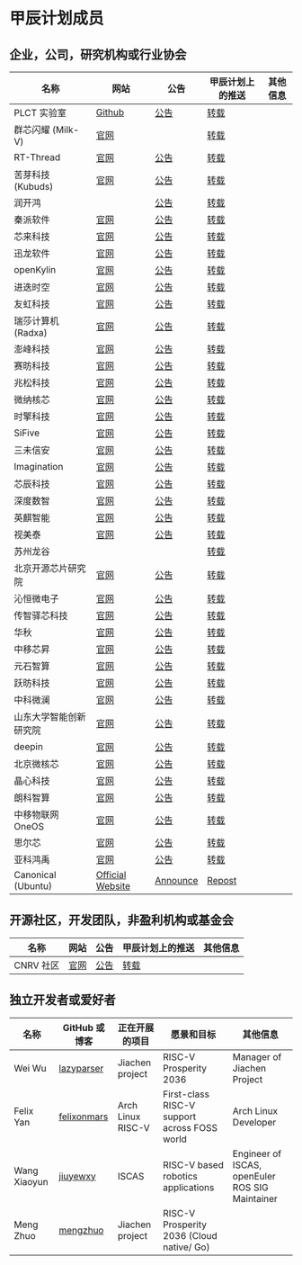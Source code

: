 # 甲辰计划成员

## 企业，公司，研究机构或行业协会

|          名称 |     网站        |   公告            | 甲辰计划上的推送 |        其他信息   |
| ------------- | --------------- | ----------------- | ---------------- | ----------------- |
| PLCT 实验室 | [Github](https://github.com/plctlab) | [公告](https://mp.weixin.qq.com/s/msP5f3VAgjAmuzc9TCE1Yg) | [转载](https://mp.weixin.qq.com/s/2MKFuHrTn22npnPqTk4oOg) | |
| 群芯闪耀 (Milk-V) | [官网](https://milkv.io/) |  | [转载](https://mp.weixin.qq.com/s/ARJa94xg7rVdmx4cUjB1vA) | |
| RT-Thread | [官网](https://www.rt-thread.org) | [公告](https://mp.weixin.qq.com/s/MwmBHf8Yb6Rmk6o7Ndie6w) | [转载](https://mp.weixin.qq.com/s/qWuH8TcCLFnRfHBdJO6xrg) | |
| 苦芽科技 (Kubuds) | [官网](https://kubuds.io) | [公告](https://mp.weixin.qq.com/s/MR_OUHR4rcztoDt9_k9YBw) | [转载](https://mp.weixin.qq.com/s/kW1NKYvWQSxxccRIk_S68g) | |
| 润开鸿 |  | [公告](https://mp.weixin.qq.com/s/YZq1C_1DnPVKzN1bqH_tpA) | [转载](https://mp.weixin.qq.com/s/nfGMsxH4ASI44lC0kbW9hw) | |
| 秦派软件 | [官网](https://atomdb.com/about/index.html) | [公告](https://mp.weixin.qq.com/s/eKlsLT2UOcKp_wJ8ZbjxYg) | [转载](https://mp.weixin.qq.com/s/wDvPFmTOofqiLI7IM_Yduw) | |
| 芯来科技 | [官网](https://www.nucleisys.com) | [公告](https://mp.weixin.qq.com/s/7N8KUwNStA-NqTX3KRdJGg) | [转载](https://mp.weixin.qq.com/s/jf3OQ1J-UuJp_kmMfuvLkQ) | |
| 迅龙软件 | [官网](http://www.xunlong.tv) | [公告](https://mp.weixin.qq.com/s/97lJNUotzBtn2bA62L4Bwg) | [转载](https://mp.weixin.qq.com/s/n0Yh005AkpscTMYGcgex2Q) | |
| openKylin | [官网](https://www.openkylin.top) | [公告](https://mp.weixin.qq.com/s/lwp1sgkxsewayQi-6aL9Cw) | [转载](https://mp.weixin.qq.com/s/LUKWczceWEbkJkrZ5t9PrQ) | |
| 进迭时空 | [官网](https://www.spacemit.com) | [公告](https://mp.weixin.qq.com/s/ZP21kYIxua6qaajDV8cBQg) | [转载](https://mp.weixin.qq.com/s/1inMDIJxch3fcSkYGykd1A) | |
| 友虹科技 | [官网](http://www.scofd.com) | [公告](https://mp.weixin.qq.com/s/YTHFciUQo8poE4kCCsPxHA) | [转载](https://mp.weixin.qq.com/s/-pU0bFIemAB1YR8iL97YgA) | |
| 瑞莎计算机 (Radxa) | [官网](https://radxa.com) | [公告](https://mp.weixin.qq.com/s/MJ8KPlhI2GT1yIwVRO4Ulw) | [转载](https://mp.weixin.qq.com/s/wwoY8fAtyJ_UDIzH7uCVgA) | |
| 澎峰科技 | [官网](https://www.perfxlab.cn) | [公告](https://mp.weixin.qq.com/s/t7uU_Qn-VkoV_kpx3nurRA) | [转载](https://mp.weixin.qq.com/s/-BFUW5PDd9ruuRhPVy9cBA) | |
| 赛昉科技 | [官网](https://www.starfivetech.com) | [公告](https://mp.weixin.qq.com/s/vm6lIy2gBPey8FQtk9yvxA) | [转载](https://mp.weixin.qq.com/s/ECjml6sE-c4evSFefg_zBg) | |
| 兆松科技 | [官网](https://www.terapines.com) | [公告](https://mp.weixin.qq.com/s/qdueIwMh4yW35OTKXrjEnQ) | [转载](https://mp.weixin.qq.com/s/KfifXHOzHbO5Kz1m8mQiFg) | |
| 微纳核芯 | [官网](https://www.nanocorechip.com) | [公告](https://mp.weixin.qq.com/s/auIPsnt8ooMK9cbtv1BFOw) | [转载](https://mp.weixin.qq.com/s/W19D46OyGt9f11qVCVEhPQ) | |
| 时擎科技 | [官网](https://www.timesintelli.com) | [公告](https://mp.weixin.qq.com/s/--OTFB49QvOAZi_8zQvlZA) | [转载](https://mp.weixin.qq.com/s/O2zXr0sIOP_LtUU2vJSCbg) | |
| SiFive | [官网](https://www.sifive.com) | [公告](https://mp.weixin.qq.com/s/EWXUgllzF2Dx_Jlfz6NT1Q) | [转载](https://mp.weixin.qq.com/s/DOlULRW5V0bAyZnRF3fNrA) | |
| 三未信安 | [官网](https://www.sansec.com.cn) | [公告](https://mp.weixin.qq.com/s/FB9EE0dliTVhZwiUoEAAFg) | [转载](https://mp.weixin.qq.com/s/ijW6RHHFTI02ZNseQwoRUg) | |
| Imagination | [官网](https://www.imaginationtech.com) | [公告](https://mp.weixin.qq.com/s/quM8lvpbdQTe9y7QEY10_A) | [转载](https://mp.weixin.qq.com/s/BWfvpWP6EypXC_J-woeITQ) | |
| 芯辰科技 | [官网](http://m.xciic.com) | [公告](https://mp.weixin.qq.com/s/2d5SqMlUKgT6_opjeC9fZg) | [转载](https://mp.weixin.qq.com/s/sZ0AOnzx9sKD65tLg7MqxA) | |
| 深度数智 | [官网](https://deepcomputing.io) | [公告](https://mp.weixin.qq.com/s/LGbU2JQ73j2-CPs0ewuaGA) | [转载](https://mp.weixin.qq.com/s/z1Tr7XOgJ-xCoxbQLnVljg) | |
| 英麒智能 | [官网](http://www.inchitech.com) | [公告](https://mp.weixin.qq.com/s/cF-128jis-lLqntaMQGDhg) | [转载](https://mp.weixin.qq.com/s/_PEEOrzajWx7YnaCDlT1Qg) | |
| 视美泰 | [官网](https://www.shimeta.com.cn) | [公告](https://www.shimeta.com.cn/newsinfo/7479687.html) | [转载](https://mp.weixin.qq.com/s/ZgMrm5T-5SR4I7FiEIBwwQ) | |
| 苏州龙谷 |  |  | [转载](https://mp.weixin.qq.com/s/Nt_ZJQsTUeTQP5OaHU3xeg) | |
| 北京开源芯片研究院 | [官网](https://www.bosc.ac.cn) | [公告](https://mp.weixin.qq.com/s/1GBlZJEj-OM5IA2jtWzGNw) | [转载](https://mp.weixin.qq.com/s/kSOLyLwiXGSMA7-ODelC7w) | |
| 沁恒微电子 | [官网](https://www.wch.cn) | [公告](https://www.wch.cn/news/676.html) | [转载](https://mp.weixin.qq.com/s/62rYWYy8Rp--Ifc9Fxrglw) | |
| 传智驿芯科技 | [官网](https://www.transchip.com/) | [公告](https://mp.weixin.qq.com/s/RaJkR4GklS1RL3I5sOa2bA) | [转载](https://mp.weixin.qq.com/s/7rGSPlXHVxh_VWvBI-c8Jw) | |
| 华秋 | [官网](https://www.huaqiu.com) | [公告](https://mp.weixin.qq.com/s/J6ggIWymANVF0vShD8Iu5g) | [转载](https://mp.weixin.qq.com/s/XqTeeczWGKqTsEs1A31LMw) | |
| 中移芯昇 | [官网](https://www.xinshengcmiot.cn) | [公告](https://mp.weixin.qq.com/s/A1FbhX4QxCxFn-AVU08Ycw) | [转载](https://mp.weixin.qq.com/s/0i8IkOyhsm4C8yyX4y5ApQ) | |
| 元石智算 | [官网](https://metastonecorp.com) | [公告](https://mp.weixin.qq.com/s/jR2QlwSe7gKQkBiizPapGw) | [转载](https://mp.weixin.qq.com/s/TgZBNPolv7HKBgCtvmkA5Q) | |
| 跃昉科技 | [官网](https://www.leapfive.com) | [公告](https://mp.weixin.qq.com/s/soQ4Fv-0BXML1eurBoWh7Q) | [转载](https://mp.weixin.qq.com/s/vN5P5o5oD38k0BtDxRNb2Q) | |
| 中科微澜 | [官网](https://www.vulab.com.cn) | [公告](https://mp.weixin.qq.com/s/jTep2bQtSi7XN4yE-s2sDg) | [转载](https://mp.weixin.qq.com/s/jRT4cY9MlIwExmRdpUGrfQ) | |
| 山东大学智能创新研究院 | [官网](https://aii.sdu.edu.cn) | [公告](https://aii.sdu.edu.cn/info/1002/1471.htm) | [转载](https://mp.weixin.qq.com/s/dCsKGAENrsYZJwngY4kOCw) | |
| deepin | [官网](https://www.deepin.org/index/zh) | [公告](https://www.deepin.org/zh/deepin-joins-the-risc-v-prosperity-2036/) | [转载](https://mp.weixin.qq.com/s/PYxxVWiw6ZTOn_PWMraqqw) | |
| 北京微核芯 | [官网](https://www.rvcore.com) | [公告](https://mp.weixin.qq.com/s/60SoEy3em-9CLNXKF_FQ8g) | [转载](https://mp.weixin.qq.com/s/ADJHkTB_xQiUQHxuVnMafg) | |
| 晶心科技 | [官网](https://www.andestech.com/) | [公告](https://mp.weixin.qq.com/s/WL6IWFoSeASXRBSvZwLJkQ) | [转载](https://mp.weixin.qq.com/s/n3FuTU_JcwEIfJa1mMBOgg) | |
| 朗科智算 | [官网](http://www.netac-ai.com) | [公告](http://www.netac-ai.com/new_details.html?newsid=785714) | [转载](https://mp.weixin.qq.com/s/EVe_lWsMb2qnEklXXJ9eNg) | |
| 中移物联网 OneOS | [官网](https://os.iot.10086.cn) | [公告](https://os.iot.10086.cn/news/81) | [转载](https://mp.weixin.qq.com/s/Zbxx2RiqRRvRlI5O8c4LMA) | |
| 思尔芯 | [官网](https://www.s2ceda.com/ch/) | [公告](https://www.s2ceda.com/ch/info-pr-479) | [转载](https://mp.weixin.qq.com/s/_LvyNLavau6t0ZB_Ho6oGg) | |
| 亚科鸿禹 | [官网](http://www.hypersilicon.com) | [公告](https://mp.weixin.qq.com/s/xDni6dQ18Beajul_n-R0kw) | [转载](https://mp.weixin.qq.com/s/e6EEk1NqMT1C5qpJENm0HA) | |
| Canonical (Ubuntu) | [Official Website](https://canonical.com) | [Announce](https://mp.weixin.qq.com/s/VZUOIFji7Hz_ws61f81Q-g) | [Repost](https://mp.weixin.qq.com/s/gryVUe4yTTuiPDyG4GUGHQ) | |

## 开源社区，开发团队，非盈利机构或基金会

|          名称  |     网站        |   公告            | 甲辰计划上的推送 |        其他信息   |
| -------------- | --------------- | ----------------- | ---------------- | ----------------- |
| CNRV 社区 | [官网](https://cnrv.io) | [公告](https://mp.weixin.qq.com/s/njgdEJkR43JJGJlbKaPtXw) | [转载](https://mp.weixin.qq.com/s/ellvWA09zn1Fb1mkxNJSxA) | |


## 独立开发者或爱好者

| 名称      | GitHub 或博客   | 正在开展的项目    | 愿景和目标       |        其他信息   |
| --------- | --------------- | ----------------- | ---------------- | ----------------- |
| Wei Wu    | [lazyparser](https://github.com/lazyparser/) | Jiachen project | RISC-V Prosperity 2036 | Manager of Jiachen Project |
| Felix Yan | [felixonmars](https://github.com/felixonmars/) | Arch Linux RISC-V | First-class RISC-V support across FOSS world | Arch Linux Developer |
| Wang Xiaoyun | [jiuyewxy](https://github.com/jiuyewxy) | ISCAS               | RISC-V based robotics applications | Engineer of ISCAS, openEuler ROS SIG Maintainer |
| Meng Zhuo | [mengzhuo](https://github.com/mengzhuo/) | Jiachen project | RISC-V Prosperity 2036 (Cloud native/ Go) |  |
